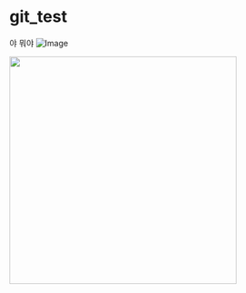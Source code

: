 # git_test
야 
뭐야
![Image](https://github.com/user-attachments/assets/4a615173-084f-46e1-bd0f-06c60b5574c4)

<img src="https://github.com/user-attachments/assets/4a615173-084f-46e1-bd0f-06c60b5574c4" width="400"/>

